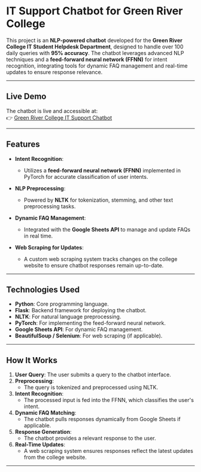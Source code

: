 # IT Support Chatbot for Green River College

This project is an **NLP-powered chatbot** developed for the **Green River College IT Student Helpdesk Department**, designed to handle over 100 daily queries with **95% accuracy**. The chatbot leverages advanced NLP techniques and a **feed-forward neural network (FFNN)** for intent recognition, integrating tools for dynamic FAQ management and real-time updates to ensure response relevance.

---

## Live Demo
The chatbot is live and accessible at:  
👉 [Green River College IT Support Chatbot](https://grc-itchatbot.onrender.com/)

---

## Features

- **Intent Recognition**:
  - Utilizes a **feed-forward neural network (FFNN)** implemented in PyTorch for accurate classification of user intents.
  
- **NLP Preprocessing**:
  - Powered by **NLTK** for tokenization, stemming, and other text preprocessing tasks.
  
- **Dynamic FAQ Management**:
  - Integrated with the **Google Sheets API** to manage and update FAQs in real time.
  
- **Web Scraping for Updates**:
  - A custom web scraping system tracks changes on the college website to ensure chatbot responses remain up-to-date.

---

## Technologies Used

- **Python**: Core programming language.
- **Flask**: Backend framework for deploying the chatbot.
- **NLTK**: For natural language preprocessing.
- **PyTorch**: For implementing the feed-forward neural network.
- **Google Sheets API**: For dynamic FAQ management.
- **BeautifulSoup / Selenium**: For web scraping (if applicable).

---

## How It Works

1. **User Query**: The user submits a query to the chatbot interface.
2. **Preprocessing**:
   - The query is tokenized and preprocessed using NLTK.
3. **Intent Recognition**:
   - The processed input is fed into the FFNN, which classifies the user's intent.
4. **Dynamic FAQ Matching**:
   - The chatbot pulls responses dynamically from Google Sheets if applicable.
5. **Response Generation**:
   - The chatbot provides a relevant response to the user.
6. **Real-Time Updates**:
   - A web scraping system ensures responses reflect the latest updates from the college website.

---

